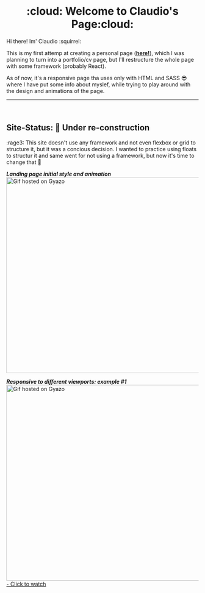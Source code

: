# 
<h1 align='center'> :cloud: Welcome to Claudio's Page:cloud:</h1> 

Hi there! Im' Claudio :squirrel:

This is my first attemp at creating a personal page (**[here!](https://claudiferock.github.io/Page/)**), which I was planning to turn into a portfolio/cv page, but I'll restructure the whole page with some framework (probably React).

As of now, it's a responsive page tha uses only with HTML and SASS :sunglasses: where I have put some info about myslef, while trying to play around with the design and animations of the page.

------------------------------  
<br />

## Site-Status: :construction: Under re-construction 

:rage3: This site doesn't use any framework and not even flexbox or grid to structure it, but it was a concious decision. I wanted to practice using floats to  structur it and same went for not using a framework, but now it's time to change that :feet:

***Landing page initial style and animation***<br />
<a href="https://gyazo.com/abec9fcc48a47986f5bd749161a90b5f"><img src="https://i.gyazo.com/abec9fcc48a47986f5bd749161a90b5f.gif" alt="Gif hosted on Gyazo" width="512"/></a>

***Responsive to different viewports: example #1***<br />
<a href="https://gyazo.com/9df2f688223b06460555d0c444198f54"><img src="https://i.gyazo.com/9df2f688223b06460555d0c444198f54.gif" alt="Gif hosted on Gyazo" width="512"/> - Click to watch</a>
